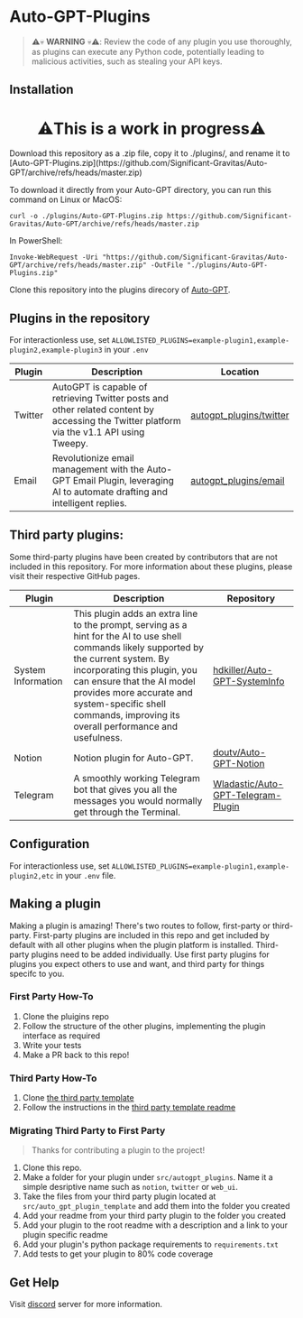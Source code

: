# Auto-GPT-Plugins


> ⚠️💀 **WARNING** 💀⚠️:
> Review the code of any plugin you use thoroughly, as plugins can execute any Python code, potentially leading to malicious activities, such as stealing your API keys.

## Installation

<h1 align=center> ⚠️This is a work in progress⚠️ </h1>
Download this repository as a .zip file, copy it to ./plugins/, and rename it to [Auto-GPT-Plugins.zip](https://github.com/Significant-Gravitas/Auto-GPT/archive/refs/heads/master.zip)

To download it directly from your Auto-GPT directory, you can run this command on Linux or MacOS:

```
curl -o ./plugins/Auto-GPT-Plugins.zip https://github.com/Significant-Gravitas/Auto-GPT/archive/refs/heads/master.zip
```

In PowerShell:

```
Invoke-WebRequest -Uri "https://github.com/Significant-Gravitas/Auto-GPT/archive/refs/heads/master.zip" -OutFile "./plugins/Auto-GPT-Plugins.zip"
```

Clone this repository into the plugins direcory of [Auto-GPT](https://github.dev/Significant-Gravitas/Auto-GPT).

## Plugins in the repository

For interactionless use, set `ALLOWLISTED_PLUGINS=example-plugin1,example-plugin2,example-plugin3` in your `.env`


| Plugin       | Description     | Location |
|--------------|-----------|--------|
| Twitter      | AutoGPT is capable of retrieving Twitter posts and other related content by accessing the Twitter platform via the v1.1 API using Tweepy.| [autogpt_plugins/twitter](https://github.com/Significant-Gravitas/Auto-GPT-Plugins/tree/master/src/autogpt_plugins/twitter)
| Email | Revolutionize email management with the Auto-GPT Email Plugin, leveraging AI to automate drafting and intelligent replies. | [autogpt_plugins/email](https://github.com/Significant-Gravitas/Auto-GPT-Plugins/tree/master/src/autogpt_plugins/email)

## Third party plugins:
Some third-party plugins have been created by contributors that are not included in this repository. For more information about these plugins, please visit their respective GitHub pages.

| Plugin       | Description     | Repository |
|--------------|-----------------|-------------|
| System Information      | This plugin adds an extra line to the prompt, serving as a hint for the AI to use shell commands likely supported by the current system. By incorporating this plugin, you can ensure that the AI model provides more accurate and system-specific shell commands, improving its overall performance and usefulness. | [hdkiller/Auto-GPT-SystemInfo](https://github.com/hdkiller/Auto-GPT-SystemInfo) |
| Notion      | Notion plugin for Auto-GPT.  | [doutv/Auto-GPT-Notion](https://github.com/doutv/Auto-GPT-Notion) |
| Telegram | A smoothly working Telegram bot that gives you all the messages you would normally get through the Terminal. | [Wladastic/Auto-GPT-Telegram-Plugin](https://github.com/Wladastic/Auto-GPT-Telegram-Plugin)

## Configuration

For interactionless use, set `ALLOWLISTED_PLUGINS=example-plugin1,example-plugin2,etc` in your `.env` file. 

## Making a plugin

Making a plugin is amazing! There's two routes to follow, first-party or third-party. First-party plugins are included in this repo and get included by default with all other plugins when the plugin platform is installed. Third-party plugins need to be added individually. Use first party plugins for plugins you expect others to use and want, and third party for things specifc to you. 

### First Party How-To
1. Clone the pluigins repo
1. Follow the structure of the other plugins, implementing the plugin interface as required
1. Write your tests
1. Make a PR back to this repo!

### Third Party How-To
1. Clone [the third party template](https://github.com/Significant-Gravitas/Auto-GPT-Plugin-Template)
1. Follow the instructions in the [third party template readme](https://github.com/Significant-Gravitas/Auto-GPT-Plugin-Template)

### Migrating Third Party to First Party

> Thanks for contributing a plugin to the project!

1. Clone this repo.
1. Make a folder for your plugin under `src/autogpt_plugins`. Name it a simple desriptive name such as `notion`, `twitter` or `web_ui`.
1. Take the files from your third party plugin located at `src/auto_gpt_plugin_template` and add them into the folder you created
1. Add your readme from your third party plugin to the folder you created
1. Add your plugin to the root readme with a description and a link to your plugin specific readme
1. Add your plugin's python package requirements to `requirements.txt`
1. Add tests to get your plugin to 80% code coverage

## Get Help

Visit [discord](https://discord.gg/autogpt) server for more information.
